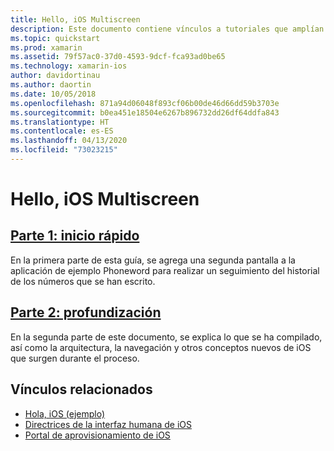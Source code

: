 ```yaml
---
title: Hello, iOS Multiscreen
description: Este documento contiene vínculos a tutoriales que amplían la aplicación de ejemplo Phoneword para agregar una segunda pantalla. En los tutoriales se explora el modelo de diseño Model-View-Controller, la navegación de iOS y otros conceptos básicos de desarrollo de iOS.
ms.topic: quickstart
ms.prod: xamarin
ms.assetid: 79f57ac0-37d0-4593-9dcf-fca93ad0be65
ms.technology: xamarin-ios
author: davidortinau
ms.author: daortin
ms.date: 10/05/2018
ms.openlocfilehash: 871a94d06048f893cf06b00de46d66dd59b3703e
ms.sourcegitcommit: b0ea451e18504e6267b896732dd26df64ddfa843
ms.translationtype: HT
ms.contentlocale: es-ES
ms.lasthandoff: 04/13/2020
ms.locfileid: "73023215"
---
```

# <a name="hello-ios-multiscreen"></a>Hello, iOS Multiscreen

## <a name="part-1-quickstart"></a>[Parte 1: inicio rápido](~/ios/get-started/hello-ios-multiscreen/hello-ios-multiscreen-quickstart.md)

En la primera parte de esta guía, se agrega una segunda pantalla a la aplicación de ejemplo Phoneword para realizar un seguimiento del historial de los números que se han escrito.

## <a name="part-2-deep-dive"></a>[Parte 2: profundización](~/ios/get-started/hello-ios-multiscreen/hello-ios-multiscreen-deepdive.md)

En la segunda parte de este documento, se explica lo que se ha compilado, así como la arquitectura, la navegación y otros conceptos nuevos de iOS que surgen durante el proceso.

## <a name="related-links"></a>Vínculos relacionados

- [Hola, iOS (ejemplo)](https://docs.microsoft.com/samples/xamarin/ios-samples/hello-ios)
- [Directrices de la interfaz humana de iOS](https://developer.apple.com/library/ios/#documentation/UserExperience/Conceptual/MobileHIG/Introduction/Introduction.html)
- [Portal de aprovisionamiento de iOS](https://developer.apple.com/ios/manage/overview/index.action)
